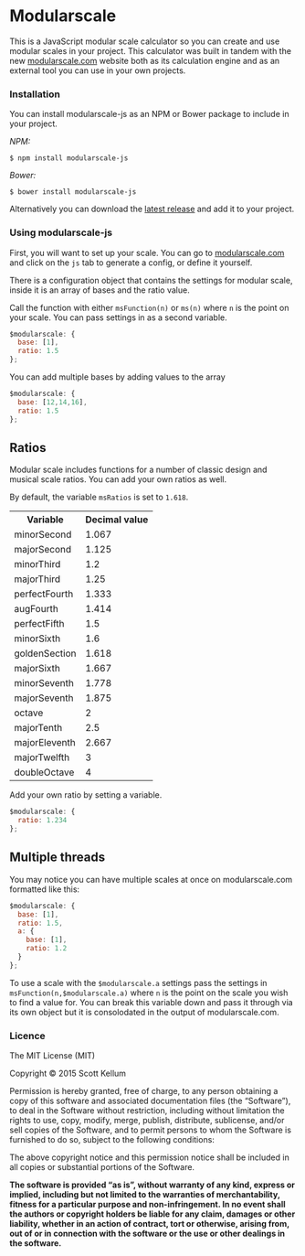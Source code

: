 # Modularscale

This is a JavaScript modular scale calculator so you can create and use modular scales in your project. This calculator was built in tandem with the new [modularscale.com](http://www.modularscale.com/) website both as its calculation engine and as an external tool you can use in your own projects.

### Installation

You can install modularscale-js as an NPM or Bower package to include in your project.

*NPM:*

```
$ npm install modularscale-js
```

*Bower:*

```
$ bower install modularscale-js
```

Alternatively you can download the [latest release](https://github.com/modularscale/modularscale-js/releases) and add it to your project.

### Using modularscale-js

First, you will want to set up your scale. You can go to [modularscale.com](http://www.modularscale.com) and click on the `js` tab to generate a config, or define it yourself.

There is a configuration object that contains the settings for modular scale, inside it is an array of bases and the ratio value.

Call the function with either `msFunction(n)` or `ms(n)` where `n` is the point on your scale. You can pass settings in as a second variable.

```js
$modularscale: {
  base: [1],
  ratio: 1.5
};
```

You can add multiple bases by adding values to the array

```js
$modularscale: {
  base: [12,14,16],
  ratio: 1.5
};
```

## Ratios

Modular scale includes functions for a number of classic design and musical scale ratios. You can add your own ratios as well.

By default, the variable `msRatios` is set to `1.618`.

<table>

  <tr><th>Variable</th><th>Decimal value</th></tr>

  <tr><td>minorSecond   </td><td> 1.067   </td></tr>
  <tr><td>majorSecond   </td><td> 1.125   </td></tr>
  <tr><td>minorThird    </td><td> 1.2     </td></tr>
  <tr><td>majorThird    </td><td> 1.25    </td></tr>
  <tr><td>perfectFourth </td><td> 1.333   </td></tr>
  <tr><td>augFourth    </td><td> 1.414   </td></tr>
  <tr><td>perfectFifth  </td><td> 1.5     </td></tr>
  <tr><td>minorSixth    </td><td> 1.6     </td></tr>
  <tr><td>goldenSection </td><td> 1.618   </td></tr>
  <tr><td>majorSixth    </td><td> 1.667   </td></tr>
  <tr><td>minorSeventh  </td><td> 1.778   </td></tr>
  <tr><td>majorSeventh  </td><td> 1.875   </td></tr>
  <tr><td>octave        </td><td> 2       </td></tr>
  <tr><td>majorTenth    </td><td> 2.5     </td></tr>
  <tr><td>majorEleventh </td><td> 2.667   </td></tr>
  <tr><td>majorTwelfth  </td><td> 3       </td></tr>
  <tr><td>doubleOctave  </td><td> 4       </td></tr>

</table>

Add your own ratio by setting a variable.

```js
$modularscale: {
  ratio: 1.234
};
```

## Multiple threads

You may notice you can have multiple scales at once on modularscale.com formatted like this:

```js
$modularscale: {
  base: [1],
  ratio: 1.5,
  a: {
    base: [1],
    ratio: 1.2
  }
};
```

To use a scale with the `$modularscale.a` settings pass the settings in `msFunction(n,$modularscale.a)` where `n` is the point on the scale you wish to find a value for. You can break this variable down and pass it through via its own object but it is consolodated in the output of modularscale.com.

### Licence

The MIT License (MIT)

Copyright © 2015 Scott Kellum

Permission is hereby granted, free of charge, to any person obtaining a copy of this software and associated documentation files (the “Software”), to deal in the Software without restriction, including without limitation the rights to use, copy, modify, merge, publish, distribute, sublicense, and/or sell copies of the Software, and to permit persons to whom the Software is furnished to do so, subject to the following conditions:

The above copyright notice and this permission notice shall be included in all copies or substantial portions of the Software.

**The software is provided “as is”, without warranty of any kind, express or implied, including but not limited to the warranties of merchantability, fitness for a particular purpose and non-infringement. In no event shall the authors or copyright holders be liable for any claim, damages or other liability, whether in an action of contract, tort or otherwise, arising from, out of or in connection with the software or the use or other dealings in the software.**
